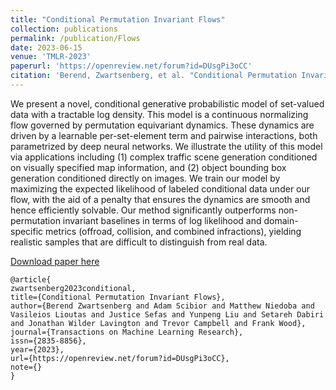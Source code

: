 ```yaml
---
title: "Conditional Permutation Invariant Flows"
collection: publications
permalink: /publication/Flows
date: 2023-06-15
venue: 'TMLR-2023'
paperurl: 'https://openreview.net/forum?id=DUsgPi3oCC'
citation: 'Berend, Zwartsenberg, et al. "Conditional Permutation Invariant Flows." TMLR 2023.'
---
```

We present a novel, conditional generative probabilistic model of set-valued data with a tractable log density. This model is a continuous normalizing flow governed by permutation equivariant dynamics. These dynamics are driven by a learnable per-set-element term and pairwise interactions, both parametrized by deep neural networks. We illustrate the utility of this model via applications including (1) complex traffic scene generation conditioned on visually specified map information, and (2) object bounding box generation conditioned directly on images. We train our model by maximizing the expected likelihood of labeled conditional data under our flow, with the aid of a penalty that ensures the dynamics are smooth and hence efficiently solvable. Our method significantly outperforms non-permutation invariant baselines in terms of log likelihood and domain-specific metrics (offroad, collision, and combined infractions), yielding realistic samples that are difficult to distinguish from real data.

[Download paper here](https://openreview.net/forum?id=DUsgPi3oCC)

 ```   
@article{
zwartsenberg2023conditional,
title={Conditional Permutation Invariant Flows},
author={Berend Zwartsenberg and Adam Scibior and Matthew Niedoba and Vasileios Lioutas and Justice Sefas and Yunpeng Liu and Setareh Dabiri and Jonathan Wilder Lavington and Trevor Campbell and Frank Wood},
journal={Transactions on Machine Learning Research},
issn={2835-8856},
year={2023},
url={https://openreview.net/forum?id=DUsgPi3oCC},
note={}
}
 ```